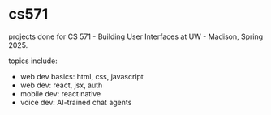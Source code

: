 # cs571

projects done for CS 571 - Building User Interfaces at UW - Madison, Spring 2025. 

topics include:
  - web dev basics: html, css, javascript
  - web dev: react, jsx, auth
  - mobile dev: react native
  - voice dev: AI-trained chat agents
